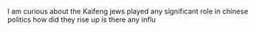 I am curious about the Kaifeng jews played any significant role in chinese politics how did they rise up is there any influ